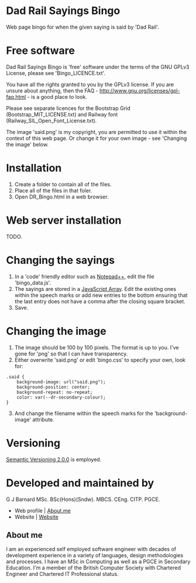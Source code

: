 Dad Rail Sayings Bingo
======================

Web page bingo for when the given saying is said by 'Dad Rail'.

Free software
=============
Dad Rail Sayings Bingo is 'free' software under the terms of the GNU GPLv3 License, please see 'Bingo_LICENCE.txt'.

You have all the rights granted to you by the GPLv3 license.  If you are unsure about anything, then the
FAQ - http://www.gnu.org/licenses/gpl-faq.html - is a good place to look.

Please see separate licences for the Bootstrap Grid (Bootstrap_MIT_LICENSE.txt) and
Railway font (Railway_SIL_Open_Font_License.txt).

The image 'said.png' is my copyright, you are permitted to use it within the context of this web page.
Or change it for your own image - see 'Changing the image' below.

Installation
============
1. Create a folder to contain all of the files.
2. Place all of the files in that foler.
3. Open DR_Bingo.html in a web browser.


Web server installation
=======================
TODO.


Changing the sayings
====================
1. In a 'code' friendly editor such as [Notepad++](https://notepad-plus-plus.org/), edit the file 'bingo_data.js'.
2. The sayings are stored in a [JavaScript Array](https://www.w3schools.com/js/js_arrays.asp).  Edit the existing
   ones within the speech marks or add new entries to the bottom ensuring that the last entry does not have a comma
   after the closing square bracket.
3. Save.


Changing the image
==================
1. The image should be 100 by 100 pixels.  The format is up to you.  I've gone for 'png' so that I can have transparency.
2. Either overwrite 'said.png' or edit 'bingo.css' to specify your own, look for:

```
.said {
    background-image: url("said.png");
    background-position: center;
    background-repeat: no-repeat;
    color: var(--dr-secondary-colour);
}
```

3. And change the filename within the speech marks for the 'background-image' attribute.


Versioning
==========

[Semantic Versioning 2.0.0](https://semver.org/spec/v2.0.0.html) is employed.


Developed and maintained by
===========================
G J Barnard MSc. BSc(Hons)(Sndw). MBCS. CEng. CITP. PGCE.

- Web profile | [About.me](https://about.me/gjbarnard)
- Website     | [Website](https://gjbarnard.co.uk)

About me
--------
I am an experienced self employed software engineer with decades of development experience in a variety of languages, design
methodologies and processes.  I have an MSc in Computing as well as a PGCE in Secondary Education.  I'm a member of the British
Computer Society with Chartered Engineer and Chartered IT Professional status.

